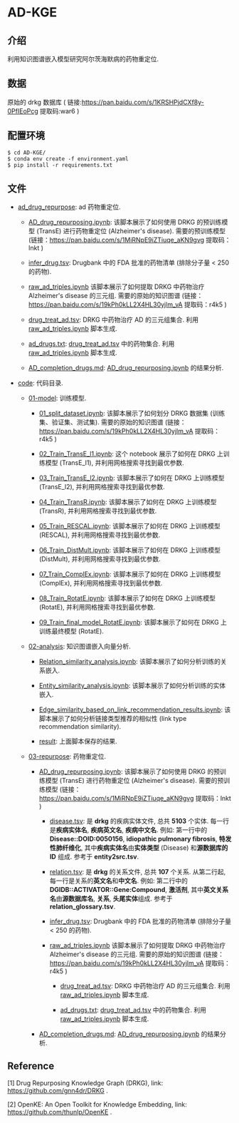 # AD-KGE

## 介绍

利用知识图谱嵌入模型研究阿尔茨海默病的药物重定位.

## 数据

原始的 drkg 数据库 ( 链接:https://pan.baidu.com/s/1KRSHPjdCXf8y-0PfIEoPcg 提取码:war6 )

## 配置环境

```shell
$ cd AD-KGE/
$ conda env create -f environment.yaml
$ pip install -r requirements.txt
```

## 文件

- [ad_drug_repurpose](./ad_drug_repurpose/): ad 药物重定位.
   
   - [AD_drug_repurposing.ipynb](./ad_drug_repurpose/AD_drug_repurposing.ipynb): 该脚本展示了如何使用 DRKG 的预训练模型 (TransE) 进行药物重定位 (Alzheimer's disease). 需要的预训练模型 (链接：https://pan.baidu.com/s/1MiRNpE9iZTiuqe_aKN9gvg 提取码：lnkt )
   
   - [infer_drug.tsv](./ad_drug_repurpose/infer_drug.tsv): Drugbank 中的 FDA 批准的药物清单 (排除分子量 < 250 的药物).
   
   - [raw_ad_triples.ipynb](./ad_drug_repurpose/raw_ad_triples.ipynb) 该脚本展示了如何提取 DRKG 中药物治疗 Alzheimer's disease 的三元组. 需要的原始的知识图谱 (链接：https://pan.baidu.com/s/19kPh0kLL2X4HL30yjlm_vA 提取码：r4k5 )
   
   - [drug_treat_ad.tsv](./ad_drug_repurpose/drug_treat_ad.tsv): DRKG 中药物治疗 AD 的三元组集合. 利用 [raw_ad_triples.ipynb](./ad_drug_repurpose/raw_ad_triples.ipynb) 脚本生成.
   
   - [ad_drugs.txt](./ad_drug_repurpose/ad_drugs.txt): [drug_treat_ad.tsv](./ad_drug_repurpose/drug_treat_ad.tsv) 中的药物集合. 利用 [raw_ad_triples.ipynb](./ad_drug_repurpose/raw_ad_triples.ipynb) 脚本生成.
   
   - [AD_completion_drugs.md](./ad_drug_repurpose/AD_completion_drugs.md): [AD_drug_repurposing.ipynb](./ad_drug_repurpose/AD_drug_repurposing.ipynb) 的结果分析.

- [code](./code/): 代码目录.

   - [01-model](code/01-model/): 训练模型.
      
      - [01_split_dataset.ipynb](code/01-model/01_split_dataset.ipynb): 该脚本展示了如何划分 DRKG 数据集 (训练集、验证集、测试集). 需要的原始的知识图谱 (链接：https://pan.baidu.com/s/19kPh0kLL2X4HL30yjlm_vA 提取码：r4k5 )
      
      - [02_Train_TransE_l1.ipynb](code/01-model/02_Train_TransE_l1.ipynb): 这个 notebook 展示了如何在 DRKG 上训练模型 (TransE_l1), 并利用网格搜索寻找到最优参数.
      
      - [03_Train_TransE_l2.ipynb](code/01-model/03_Train_TransE_l2.ipynb): 该脚本展示了如何在 DRKG 上训练模型 (TransE_l2), 并利用网格搜索寻找到最优参数.
      
      - [04_Train_TransR.ipynb](code/01-model/04_Train_TransR.ipynb): 该脚本展示了如何在 DRKG 上训练模型 (TransR), 并利用网格搜索寻找到最优参数.
      
      - [05_Train_RESCAL.ipynb](code/01-model/05_Train_RESCAL.ipynb): 该脚本展示了如何在 DRKG 上训练模型 (RESCAL), 并利用网格搜索寻找到最优参数.
      
      - [06_Train_DistMult.ipynb](code/01-model/06_Train_DistMult.ipynb): 该脚本展示了如何在 DRKG 上训练模型 (DistMult), 并利用网格搜索寻找到最优参数.
      
      - [07_Train_ComplEx.ipynb](code/01-model/07_Train_ComplEx.ipynb): 该脚本展示了如何在 DRKG 上训练模型 (ComplEx), 并利用网格搜索寻找到最优参数.
      
      - [08_Train_RotatE.ipynb](code/01-model/08_Train_RotatE.ipynb): 该脚本展示了如何在 DRKG 上训练模型 (RotatE), 并利用网格搜索寻找到最优参数.
      
      - [09_Train_final_model_RotatE.ipynb](code/01-model/09_Train_final_model_RotatE.ipynb): 该脚本展示了如何在 DRKG 上训练最终模型 (RotatE).

   - [02-analysis](code/02-analysis/): 知识图谱嵌入向量分析.
  
      - [Relation_similarity_analysis.ipynb](./paper01-dgl-ke/02-analysis/Relation_similarity_analysis.ipynb): 该脚本展示了如何分析训练的关系嵌入.

      - [Entity_similarity_analysis.ipynb](./paper01-dgl-ke/02-analysis/Entity_similarity_analysis.ipynb): 该脚本展示了如何分析训练的实体嵌入.

      - [Edge_similarity_based_on_link_recommendation_results.ipynb](./paper01-dgl-ke/02-analysis/Edge_similarity_based_on_link_recommendation_results.ipynb): 该脚本展示了如何分析链接类型推荐的相似性 (link type recommendation similarity).
      
      - [result](./paper01-dgl-ke/02-analysis/result/): 上面脚本保存的结果.
   
   - [03-repurpose](./paper01-dgl-ke/03-repurpose/): 药物重定位.

      - [AD_drug_repurposing.ipynb](./paper01-dgl-ke/03-repurpose/AD_drug_repurposing.ipynb): 该脚本展示了如何使用 DRKG 的预训练模型 (TransE) 进行药物重定位 (Alzheimer's disease). 需要的预训练模型 (链接：https://pan.baidu.com/s/1MiRNpE9iZTiuqe_aKN9gvg 提取码：lnkt )
         
         - [disease.tsv](./paper01-dgl-ke/03-repurpose/prerequisites/disease.tsv): 是 **drkg** 的疾病实体文件, 总共 **5103** 个实体. 每一行是**疾病实体名**, **疾病英文名**, **疾病中文名**. 例如: 第一行中的 **Disease::DOID:0050156**, **idiopathic pulmonary fibrosis**, **特发性肺纤维化**, 其中**疾病实体名**由**实体类型** (Disease) 和**源数据库的 ID** 组成. 参考于 **entity2src.tsv**.
         
         - [relation.tsv](./paper01-dgl-ke/03-repurpose/prerequisites/relation.tsv): 是 **drkg** 的关系文件, 总共 **107** 个关系. 从第二行起, 每一行是关系的**英文名**和**中文名**. 例如: 第二行中的 **DGIDB::ACTIVATOR::Gene:Compound**, **激活剂**, 其中**英文关系名**由**源数据库名**, **关系**, **头尾实体**组成. 参考于 **relation_glossary.tsv**.
      
         - [infer_drug.tsv](./paper01-dgl-ke/03-repurpose/prerequisites/infer_drug.tsv): Drugbank 中的 FDA 批准的药物清单 (排除分子量 < 250 的药物).
         
         - [raw_ad_triples.ipynb](./paper01-dgl-ke/03-repurpose/prerequisites/raw_ad_triples.ipynb) 该脚本展示了如何提取 DRKG 中药物治疗 Alzheimer's disease 的三元组. 需要的原始的知识图谱 (链接：https://pan.baidu.com/s/19kPh0kLL2X4HL30yjlm_vA 提取码：r4k5 )
         
            - [drug_treat_ad.tsv](./paper01-dgl-ke/03-repurpose/prerequisites/drug_treat_ad.tsv): DRKG 中药物治疗 AD 的三元组集合. 利用 [raw_ad_triples.ipynb](./paper01-dgl-ke/03-repurpose/prerequisites/raw_ad_triples.ipynb) 脚本生成.
            
            - [ad_drugs.txt](./paper01-dgl-ke/03-repurpose/prerequisites/ad_drugs.txt): [drug_treat_ad.tsv](./paper01-dgl-ke/03-repurpose/prerequisites/drug_treat_ad.tsv) 中的药物集合. 利用 [raw_ad_triples.ipynb](./paper01-dgl-ke/03-repurpose/prerequisites/raw_ad_triples.ipynb) 脚本生成.

      - [AD_completion_drugs.md](./paper01-dgl-ke/03-repurpose/AD_completion_drugs.md): [AD_drug_repurposing.ipynb](./paper01-dgl-ke/03-repurpose/AD_drug_repurposing.ipynb) 的结果分析.

## Reference

[1] Drug Repurposing Knowledge Graph (DRKG), link: https://github.com/gnn4dr/DRKG .

[2] OpenKE: An Open Toolkit for Knowledge Embedding, link: https://github.com/thunlp/OpenKE .